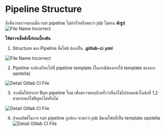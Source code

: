 # Pipeline Structure

สิ่งที่ควรตรวจสอบเมื่อ run pipeline ไม่สำเร็จหรือพบว่า job ไม่ครบ **ดังรูป**
![File Name Incorrect](/images/troubleshoot/pipeline-structure/1.png)

**ให้ตรวจเช็คดังนี้ก่อนเบื้องต้น**

1. Structure ของ Pipeline ชื่อไฟล์ ต้องเป็น **.gitlab-ci.yml**

![File Name Incorrect](/images/troubleshoot/pipeline-structure/3.png)

2. Pipeline จะต้องเรียกไปที่ pipeline template (ในกรณีต้องการใช้ template ของทาง opstella)

![Detail Gitlab CI File](/images/troubleshoot/pipeline-structure/2.png)

3. จากนั้นให้ทำการ Run pipeline ใหม่ เพื่อตรวจสอบอีกครั้งว่าที่แก้ไขไปก่อนหน้าในข้อที่ 1,2 สามารถแก้ไขปัญหาได้หรือไม่

![Detail Gitlab CI File](/images/troubleshoot/pipeline-structure/4.png)

4. ถ้าผลลัพธ์ในการ run pipeline ถูกต้อง จะพบว่า job มีตามโฟลที่เป็น template opstella
![Detail Gitlab CI File](/images/troubleshoot/pipeline-structure/5.png)







